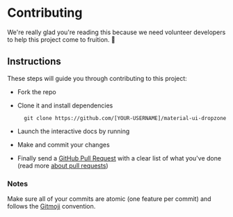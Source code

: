 # Contributing

We're really glad you're reading this because we need volunteer developers to help this project come to fruition. 👏

## Instructions

These steps will guide you through contributing to this project:

- Fork the repo
- Clone it and install dependencies

  ```shell
    git clone https://github.com/[YOUR-USERNAME]/material-ui-dropzone
  ```

- Launch the interactive docs by running

- Make and commit your changes
- Finally send a [GitHub Pull Request](https://github.com/Yuvaleros/material-ui-dropzone/compare) with a clear list of what you've done (read more [about pull requests](https://help.github.com/articles/about-pull-requests/))

### Notes

Make sure all of your commits are atomic (one feature per commit) and follows the [Gitmoji](https://gitmoji.carloscuesta.me) convention.
